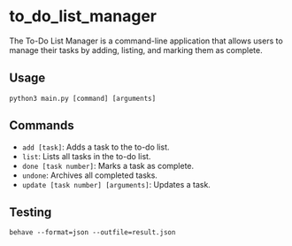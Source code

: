 # to_do_list_manager
The To-Do List Manager is a command-line application that allows users to manage their tasks by adding, listing, and marking them as complete.

## Usage
`python3 main.py [command] [arguments]`

## Commands
- `add [task]`: Adds a task to the to-do list.
- `list`: Lists all tasks in the to-do list.
- `done [task number]`: Marks a task as complete.
- `undone`: Archives all completed tasks.
- `update [task number] [arguments]`: Updates a task.

## Testing
`behave --format=json --outfile=result.json`